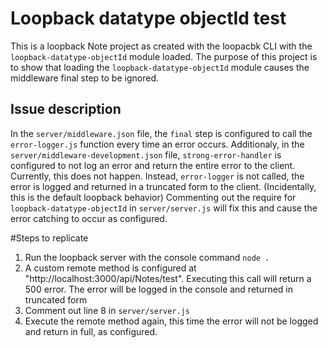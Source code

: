 # Loopback datatype objectId test

This is a loopback Note project as created with the loopacbk CLI with the `loopback-datatype-objectId` module loaded. The purpose of this project is to show that loading the `loopback-datatype-objectId` module causes the middleware final step to be ignored.

## Issue description

In the `server/middleware.json` file, the `final` step is configured to call the `error-logger.js` function every time an error occurs. Additionaly, in the `server/middleware-development.json` file, `strong-error-handler` is configured to not log an error and return the entire error to the client. Currently, this does not happen. Instead, `error-logger` is not called, the error is logged and returned in a truncated form to the client. (Incidentally, this is the default loopback behavior) Commenting out the require for `loopback-datatype-objectId` in `server/server.js` will fix this and cause the error catching to occur as configured.

#Steps to replicate

1. Run the loopback server with the console command `node .`
2. A custom remote method is configured at "http://localhost:3000/api/Notes/test". Executing this call will return a 500 error. The error will be logged in the console and returned in truncated form
3. Comment out line 8 in `server/server.js`
4. Execute the remote method again, this time the error will not be logged and return in full, as configured.
